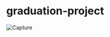 # graduation-project
![Capture](https://user-images.githubusercontent.com/71187949/135911913-ba141b56-c545-41cd-b19b-01cd6bbebe9d.PNG)
